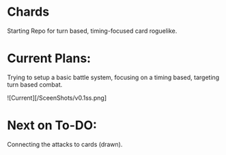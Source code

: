 # Chards
Starting Repo for turn based, timing-focused card roguelike.


# Current Plans:
Trying to setup a basic battle system, focusing on a timing based, targeting turn based combat.

![Current][/SceenShots/v0.1ss.png]



# Next on To-DO:
Connecting the attacks to cards (drawn).
